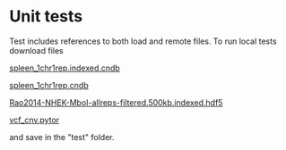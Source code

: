 # Unit tests

Test includes references to both load and remote files.   To run local tests download 
files 

[spleen_1chr1rep.indexed.cndb](https://www.dropbox.com/s/53fbs3le4a65noq/spleen_1chr1rep.indexed.cndb?dl=0)

[spleen_1chr1rep.cndb](https://www.dropbox.com/s/53fbs3le4a65noq/spleen_1chr1rep.cndb?dl=0)

[Rao2014-NHEK-MboI-allreps-filtered.500kb.indexed.hdf5](https://www.dropbox.com/s/sa6x4xu153joc13/Rao2014-NHEK-MboI-allreps-filtered.500kb.indexed.hdf5?dl=0)

[vcf_cnv.pytor](https://www.dropbox.com/scl/fi/ccxmiwzc5d3sj8lfksl5h/vcf_cnv.pytor?rlkey=73arprap9fzxwq4zidd3vddmr&dl=0)


and save in the "test" folder.
